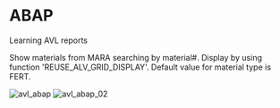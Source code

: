 # ABAP
Learning AVL reports

Show materials from MARA searching by material#. Display by using function 'REUSE_ALV_GRID_DISPLAY'. Default value for material type is FERT.

![avl_abap](https://user-images.githubusercontent.com/68491092/119153823-ddb9f100-ba51-11eb-9410-4da06e1ca7e1.PNG)
![avl_abap_02](https://user-images.githubusercontent.com/68491092/119154071-1d80d880-ba52-11eb-910a-06c7c4c0c105.PNG)

